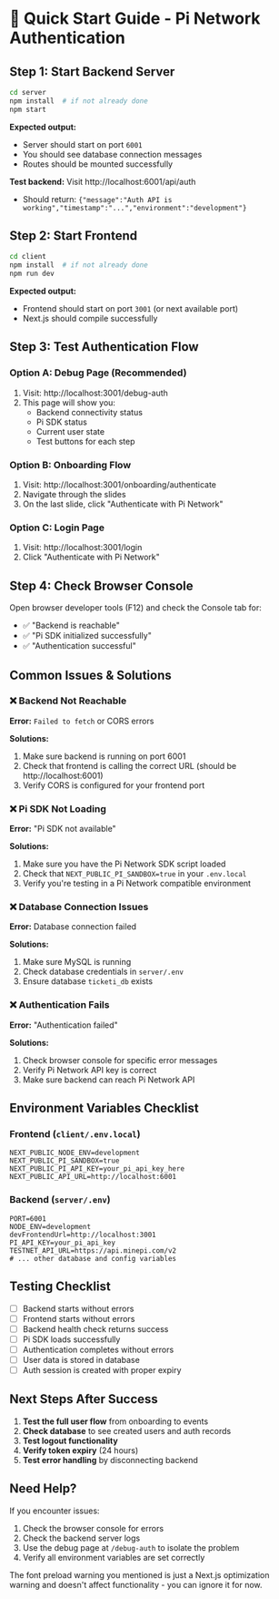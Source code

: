# 🚀 Quick Start Guide - Pi Network Authentication

## Step 1: Start Backend Server

```bash
cd server
npm install  # if not already done
npm start
```

**Expected output:**
- Server should start on port `6001`
- You should see database connection messages
- Routes should be mounted successfully

**Test backend:** Visit http://localhost:6001/api/auth
- Should return: `{"message":"Auth API is working","timestamp":"...","environment":"development"}`

## Step 2: Start Frontend

```bash
cd client
npm install  # if not already done
npm run dev
```

**Expected output:**
- Frontend should start on port `3001` (or next available port)
- Next.js should compile successfully

## Step 3: Test Authentication Flow

### Option A: Debug Page (Recommended)
1. Visit: http://localhost:3001/debug-auth
2. This page will show you:
   - Backend connectivity status
   - Pi SDK status
   - Current user state
   - Test buttons for each step

### Option B: Onboarding Flow
1. Visit: http://localhost:3001/onboarding/authenticate
2. Navigate through the slides
3. On the last slide, click "Authenticate with Pi Network"

### Option C: Login Page
1. Visit: http://localhost:3001/login
2. Click "Authenticate with Pi Network"

## Step 4: Check Browser Console

Open browser developer tools (F12) and check the Console tab for:
- ✅ "Backend is reachable"
- ✅ "Pi SDK initialized successfully"
- ✅ "Authentication successful"

## Common Issues & Solutions

### ❌ Backend Not Reachable
**Error:** `Failed to fetch` or CORS errors

**Solutions:**
1. Make sure backend is running on port 6001
2. Check that frontend is calling the correct URL (should be http://localhost:6001)
3. Verify CORS is configured for your frontend port

### ❌ Pi SDK Not Loading
**Error:** "Pi SDK not available"

**Solutions:**
1. Make sure you have the Pi Network SDK script loaded
2. Check that `NEXT_PUBLIC_PI_SANDBOX=true` in your `.env.local`
3. Verify you're testing in a Pi Network compatible environment

### ❌ Database Connection Issues
**Error:** Database connection failed

**Solutions:**
1. Make sure MySQL is running
2. Check database credentials in `server/.env`
3. Ensure database `ticketi_db` exists

### ❌ Authentication Fails
**Error:** "Authentication failed"

**Solutions:**
1. Check browser console for specific error messages
2. Verify Pi Network API key is correct
3. Make sure backend can reach Pi Network API

## Environment Variables Checklist

### Frontend (`client/.env.local`)
```
NEXT_PUBLIC_NODE_ENV=development
NEXT_PUBLIC_PI_SANDBOX=true
NEXT_PUBLIC_PI_API_KEY=your_pi_api_key_here
NEXT_PUBLIC_API_URL=http://localhost:6001
```

### Backend (`server/.env`)
```
PORT=6001
NODE_ENV=development
devFrontendUrl=http://localhost:3001
PI_API_KEY=your_pi_api_key
TESTNET_API_URL=https://api.minepi.com/v2
# ... other database and config variables
```

## Testing Checklist

- [ ] Backend starts without errors
- [ ] Frontend starts without errors
- [ ] Backend health check returns success
- [ ] Pi SDK loads successfully
- [ ] Authentication completes without errors
- [ ] User data is stored in database
- [ ] Auth session is created with proper expiry

## Next Steps After Success

1. **Test the full user flow** from onboarding to events
2. **Check database** to see created users and auth records
3. **Test logout functionality**
4. **Verify token expiry** (24 hours)
5. **Test error handling** by disconnecting backend

## Need Help?

If you encounter issues:
1. Check the browser console for errors
2. Check the backend server logs
3. Use the debug page at `/debug-auth` to isolate the problem
4. Verify all environment variables are set correctly

The font preload warning you mentioned is just a Next.js optimization warning and doesn't affect functionality - you can ignore it for now.